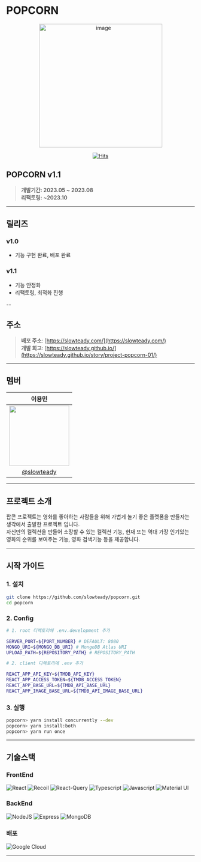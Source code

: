 # POPCORN

<div align="center">
<img width="329" alt="image" src="https://github.com/slowteady/popcorn/assets/68311202/d8a97db6-0829-4d5e-9282-4a8bd31d248f">

[![Hits](https://hits.seeyoufarm.com/api/count/incr/badge.svg?url=https%3A%2F%2Fgithub.com%2Fslowteady%2Fpopcorn&count_bg=%2379C83D&title_bg=%23555555&icon=&icon_color=%23E7E7E7&title=hits&edge_flat=false)](https://hits.seeyoufarm.com)
</div>

## POPCORN v1.1

> **개발기간: 2023.05 ~ 2023.08**  
> **리팩토링: ~2023.10**
---

## 릴리즈

### v1.0

- 기능 구현 완료, 배포 완료

### v1.1

- 기능 안정화  
- 리팩토링, 최적화 진행

--

## 주소

> **배포 주소**: [https://slowteady.com/](https://slowteady.com/)  
> **개발 회고**: [https://slowteady.github.io/](https://slowteady.github.io/story/project-popcorn-01/)

---

## 멤버

|                              이용민                             |
| :------------------------------------------------------------: |
| <img width="160px" src="https://github.com/slowteady/popcorn/assets/68311202/bdb0b325-3a59-4493-8362-5ed3ad7418a0" /> |
|        [@slowteady](https://github.com/slowteady)        |
  
---

## 프로젝트 소개

팝콘 프로젝트는 영화를 좋아하는 사람들을 위해 가볍게 놀기 좋은 플랫폼을 만들자는 생각에서 출발한 프로젝트 입니다.  
자신만의 컬렉션을 만들어 소장할 수 있는 컬렉션 기능, 현재 또는 역대 가장 인기있는 영화의 순위를 보여주는 기능, 영화 검색기능 등을 제공합니다.  

---

## 시작 가이드

### 1. 설치

``` bash
git clone https://github.com/slowteady/popcorn.git
cd popcorn
```

### 2. Config

```bash
# 1. root 디렉토리에 .env.development 추가

SERVER_PORT=${PORT_NUMBER} # DEFAULT: 8080
MONGO_URI=${MONGO_DB_URI} # MongoDB Atlas URI
UPLOAD_PATH=${REPOSITORY_PATH} # REPOSITORY_PATH

# 2. client 디렉토리에 .env 추가

REACT_APP_API_KEY=${TMDB_API_KEY}
REACT_APP_ACCESS_TOKEN=${TMDB_ACCESS_TOKEN}
REACT_APP_BASE_URL=${TMDB_API_BASE_URL}
REACT_APP_IMAGE_BASE_URL=${TMDB_API_IMAGE_BASE_URL}
```

### 3. 실행

```bash
popcorn> yarn install concurrently --dev
popcorn> yarn install:both
popcorn> yarn run once
```

---

## 기술스택

### FrontEnd

![React](https://img.shields.io/badge/ReactJS-61DAFB?style=for-the-badge&logo=React&logoColor=white)
![Recoil](https://img.shields.io/badge/Recoil-3578E5?style=for-the-badge&logo=Recoil&logoColor=white)
![React-Query](https://img.shields.io/badge/ReactQuery-FF4154?style=for-the-badge&logo=ReactQuery&logoColor=white)
![Typescript](https://img.shields.io/badge/Typescript-3178C6?style=for-the-badge&logo=Typescript&logoColor=white)
![Javascript](https://img.shields.io/badge/Javascript-F7DF1E?style=for-the-badge&logo=Javascript&logoColor=white)
![Material UI](https://img.shields.io/badge/MUI-007FFF?style=for-the-badge&logo=MUI&logoColor=white)

### BackEnd

![NodeJS](https://img.shields.io/badge/NodeJS-339933?style=for-the-badge&logo=node.js&logoColor=white)
![Express](https://img.shields.io/badge/Express-000000?style=for-the-badge&logo=express&logoColor=white)
![MongoDB](https://img.shields.io/badge/MongoDB-47A248?style=for-the-badge&logo=MongoDB&logoColor=white)

### 배포

![Google Cloud](https://img.shields.io/badge/GoogleCloud-4285F4?style=for-the-badge&logo=GoogleCloud&logoColor=white)

---
